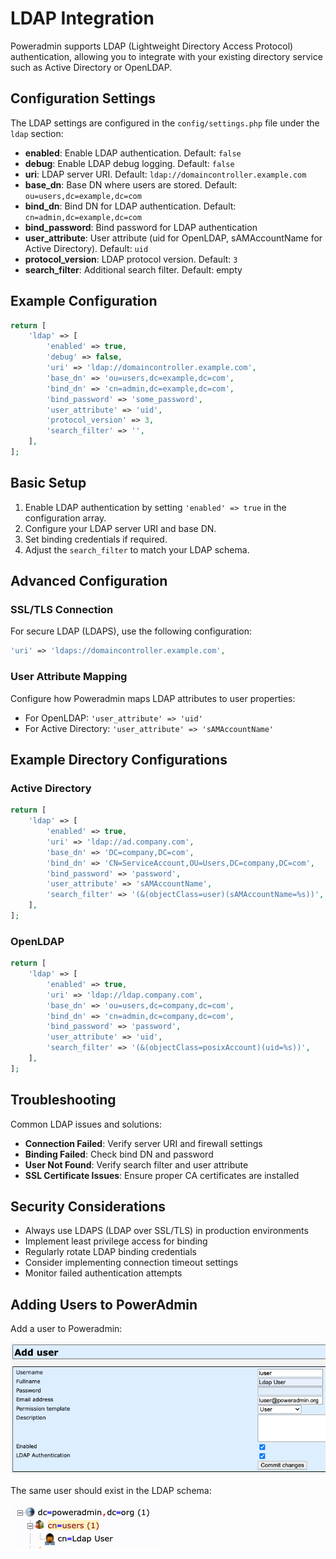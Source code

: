 # LDAP Integration

Poweradmin supports LDAP (Lightweight Directory Access Protocol) authentication, allowing you to integrate with your existing directory service such as Active Directory or OpenLDAP.

## Configuration Settings

The LDAP settings are configured in the `config/settings.php` file under the `ldap` section:

- **enabled**: Enable LDAP authentication. Default: `false`
- **debug**: Enable LDAP debug logging. Default: `false`
- **uri**: LDAP server URI. Default: `ldap://domaincontroller.example.com`
- **base_dn**: Base DN where users are stored. Default: `ou=users,dc=example,dc=com`
- **bind_dn**: Bind DN for LDAP authentication. Default: `cn=admin,dc=example,dc=com`
- **bind_password**: Bind password for LDAP authentication
- **user_attribute**: User attribute (uid for OpenLDAP, sAMAccountName for Active Directory). Default: `uid`
- **protocol_version**: LDAP protocol version. Default: `3`
- **search_filter**: Additional search filter. Default: empty

## Example Configuration

```php
return [
    'ldap' => [
        'enabled' => true,
        'debug' => false,
        'uri' => 'ldap://domaincontroller.example.com',
        'base_dn' => 'ou=users,dc=example,dc=com',
        'bind_dn' => 'cn=admin,dc=example,dc=com',
        'bind_password' => 'some_password',
        'user_attribute' => 'uid',
        'protocol_version' => 3,
        'search_filter' => '',
    ],
];
```

## Basic Setup

1. Enable LDAP authentication by setting `'enabled' => true` in the configuration array.
2. Configure your LDAP server URI and base DN.
3. Set binding credentials if required.
4. Adjust the `search_filter` to match your LDAP schema.

## Advanced Configuration

### SSL/TLS Connection

For secure LDAP (LDAPS), use the following configuration:

```php
'uri' => 'ldaps://domaincontroller.example.com',
```

### User Attribute Mapping

Configure how Poweradmin maps LDAP attributes to user properties:

- For OpenLDAP: `'user_attribute' => 'uid'`
- For Active Directory: `'user_attribute' => 'sAMAccountName'`

## Example Directory Configurations

### Active Directory

```php
return [
    'ldap' => [
        'enabled' => true,
        'uri' => 'ldap://ad.company.com',
        'base_dn' => 'DC=company,DC=com',
        'bind_dn' => 'CN=ServiceAccount,OU=Users,DC=company,DC=com',
        'bind_password' => 'password',
        'user_attribute' => 'sAMAccountName',
        'search_filter' => '(&(objectClass=user)(sAMAccountName=%s))',
    ],
];
```

### OpenLDAP

```php
return [
    'ldap' => [
        'enabled' => true,
        'uri' => 'ldap://ldap.company.com',
        'base_dn' => 'ou=users,dc=company,dc=com',
        'bind_dn' => 'cn=admin,dc=company,dc=com',
        'bind_password' => 'password',
        'user_attribute' => 'uid',
        'search_filter' => '(&(objectClass=posixAccount)(uid=%s))',
    ],
];
```

## Troubleshooting

Common LDAP issues and solutions:

- **Connection Failed**: Verify server URI and firewall settings
- **Binding Failed**: Check bind DN and password
- **User Not Found**: Verify search filter and user attribute
- **SSL Certificate Issues**: Ensure proper CA certificates are installed

## Security Considerations

- Always use LDAPS (LDAP over SSL/TLS) in production environments
- Implement least privilege access for binding
- Regularly rotate LDAP binding credentials
- Consider implementing connection timeout settings
- Monitor failed authentication attempts

## Adding Users to PowerAdmin

Add a user to Poweradmin:

![PowerAdmin LDAP User](../../screenshots/pwa_ldap.png)

The same user should exist in the LDAP schema:

![OpenLDAP User](../../screenshots/openldap.png)